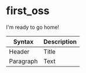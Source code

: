   # first_oss
I'm ready to go home!

| Syntax | Description |
| ----------- | ----------- |
| Header | Title |
| Paragraph | Text |
 
 
